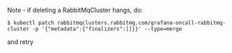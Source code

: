 Note - if deleting a RabbitMqCluster hangs, do:

```
$ kubectl patch rabbitmqclusters.rabbitmq.com/grafana-oncall-rabbitmq-cluster -p '{"metadata":{"finalizers":[]}}' --type=merge
```

and retry